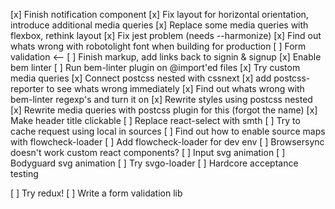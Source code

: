 [x] Finish notification component
[x] Fix layout for horizontal orientation, introduce additional media queries
[x] Replace some media queries with flexbox, rethink layout
[x] Fix jest problem (needs --harmonize)
[x] Find out whats wrong with robotolight font when building for production
[ ] Form validation <--
[ ] Finish markup, add links back to signin & signup
[x] Enable bem linter
[ ] Run bem-linter plugin on @import'ed files
[x] Try custom media queries
[x] Connect postcss nested with cssnext
[x] add postcss-reporter to see whats wrong immediately
[x] Find out whats wrong with bem-linter regexp's and turn it on
[x] Rewrite styles using postcss nested
[x] Rewrite media queries with postcss plugin for this (forgot the name)
[x] Make header title clickable
[ ] Replace react-select with smth
[ ] Try to cache request using local in sources
[ ] Find out how to enable source maps with flowcheck-loader
[ ] Add flowcheck-loader for dev env
[ ] Browsersync doesn't work custom react components?
[ ] Input svg animation
[ ] Bodyguard svg animation
[ ] Try svgo-loader
[ ] Hardcore acceptance testing

[ ] Try redux!
[ ] Write a form validation lib
